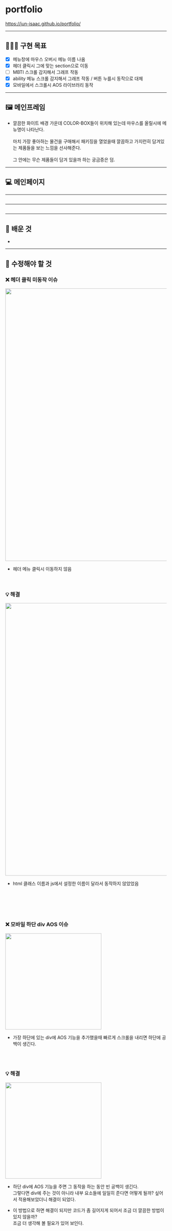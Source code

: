 # portfolio

https://jun-isaac.github.io/portfolio/


-----------------
## 🧑🏻‍💻 구현 목표

- [x] 메뉴창에 마우스 오버시 메뉴 이름 나옴
- [x] 헤더 클릭시 그에 맞는 section으로 이동
- [ ] MBTI 스크롤 감지해서 그래프 작동
- [x] ability 메뉴 스크롤 감지해서 그래프 작동 / 버튼 누를시 동작으로 대체
- [x] 모바일에서 스크롤시 AOS 라이브러리 동작

-----------------
## 🖼 메인프레임

* 깔끔한 화이트 배경 가운데 COLOR-BOX들이 위치해 있는데 마우스를 올릴시에 메뉴명이 나타난다. <br><br>
마치 가장 좋아하는 물건을 구매해서 패키징을 열었을때 깔끔하고 가지런히 담겨있는 제품들을 보는 느낌을 선사해준다. <br><br>
그 안에는 무슨 제품들이 담겨 있을까 하는 궁금증은 덤.

------------------
## 💻 메인페이지

-------------------
## 

------------------
## 

------------------
## 📕 배운 것

*


------------------
## 🔨 수정해야 할 것


### ❌ 헤더 클릭 미동작 이슈

<img src="images/header-issue.gif" width="850">

* 헤더 메뉴 클릭시 이동하지 않음
<br><br><br>

### 💡 해결

<img src="images/header-issue.jpg" width="850">

* html 클래스 이름과 js에서 설정한 이름이 달라서 동작하지 않았었음

<br><br><br><br>

### ❌ 모바일 하단 div AOS 이슈

<img src="images/scroll-issue.gif" width="300">

* 가장 하단에 있는 div에 AOS 기능을 추가했을때 빠르게 스크롤을 내리면 하단에 공백이 생긴다.

<br><br>

### 💡 해결

<img src="images/scroll-fix.gif" width="300">

* 하단 div에 AOS 기능을 주면 그 동작을 하는 동안 빈 공백이 생긴다. <br>
그렇다면 div에 주는 것이 아니라 내부 요소들에 일일히 준다면 어떻게 될까? 싶어서 적용해보았더니 해결이 되었다.<br>

* 이 방법으로 하면 해결이 되지만 코드가 좀 길어지게 되어서 조금 더 깔끔한 방법이 있지 않을까? <br>
조금 더 생각해 볼 필요가 있어 보인다.

<br><br><br><br>

### ❌ 수정 전 코드
<img src="images/scroll-issue.jpg" width="850">

 * div 전체에 AOS 기능을 넣었다.

<br><br>

### 💡 수정 후 코드
<img src="images/scroll-fix.jpg" width="850">

* div 내부 요소들에 AOS 기능을 넣었다.

<br>

----

### ❌ 하단 AOS 해결 되지 않음
* 데스크탑에서 본 모바일화면에서만 해결이 되었고 스마트폰으로 보면 해결이 되지 않았다.

### 💡 해결
* height 크기를 vh로 잡다보니 AOS랑 겹치면서 공백이 생긴듯 하다. height를 vh가 아닌 px로 고정해서 잡으니 문제가 해결 되었다.


<br><br><br>

### ❌ jQuery로 Notion을 불러오니 기존의 CSS와 충돌
* 기존에 만들어 놓은 CSS가 있어서 충돌이 일어났다.

### 💡 해결
* jQuery가 아닌 iframe으로 html 파일을 넣어서 CSS 충돌이 나지 않게 했다.

## 사용 라이브러리
|jQuery|AOS|fullpage|Notion|
|---|---|---|---|
